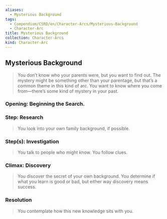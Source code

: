 ```yaml
---
aliases:
  - Mysterious Background
tags:
  - Compendium/CSRD/en/Character-Arcs/Mysterious-Background
  - Character-Arc
title: Mysterious Background
collection: Character-Arcs
kind: Character-Arc
---
```

## Mysterious Background
>You don’t know who your parents were, but you want to find out. The mystery might be something other than your parentage, but that’s a common theme in this kind of arc. You want to know where you come from—there’s some kind of mystery in your past. 
### Opening: Beginning the Search.
### Step: Research  
>You look into your own family background, if possible.
### Step(s): Investigation  
>You talk to people who might know. You follow clues.
### Climax: Discovery  
>You discover the secret of your own background. You determine if what you learn is good or bad, but either way discovery means success.
### Resolution  
>You contemplate how this new knowledge sits with you.